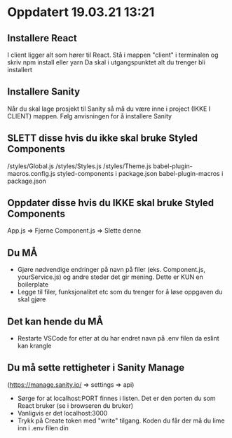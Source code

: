 # Oppdatert 19.03.21 13:21

## Installere React

I client ligger alt som hører til React.
Stå i mappen "client" i terminalen og skriv npm install eller yarn
Da skal i utgangspunktet alt du trenger bli installert

## Installere Sanity

Når du skal lage prosjekt til Sanity så må du være inne i project (IKKE I CLIENT) mappen.
Følg anvisningen for å installere Sanity

## SLETT disse hvis du ikke skal bruke Styled Components

/styles/Global.js
/styles/Styles.js
/styles/Theme.js
babel-plugin-macros.config.js
styled-components i package.json
babel-plugin-macros i package.json

## Oppdater disse hvis du IKKE skal bruke Styled Components

App.js => Fjerne <Theme>
Component.js => Slette denne

## Du MÅ

- Gjøre nødvendige endringer på navn på filer (eks. Component.js, yourService.js) og
  andre steder det gir mening. Dette er KUN en boilerplate
- Legge til filer, funksjonalitet etc som du trenger for å løse oppgaven du skal gjøre

## Det kan hende du MÅ

- Restarte VSCode for etter at du har endret navn på .env filen da eslint kan krangle

## Du må sette rettigheter i Sanity Manage

(<https://manage.sanity.io/> => settings => api)

- Sørge for at localhost:PORT finnes i listen. Det er den porten du som React bruker (se i browseren du bruker)
- Vanligvis er det localhost:3000
- Trykk på Create token med "write" tilgang. Koden du får der må du lime inn i .env filen din
